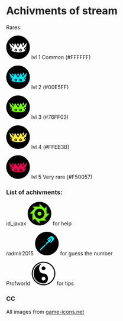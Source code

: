 # Achivments of stream

Rares:

![crown](/img/rares/1lvl.png) lvl 1 Common (#FFFFFF)

![crown](/img/rares/2lvl.png) lvl 2 (#00E5FF)

![crown](/img/rares/3lvl.png) lvl 3 (#76FF03)

![crown](/img/rares/4lvl.png) lvl 4 (#FFEB3B)

![crown](/img/rares/5lvl.png) lvl 5 Very rare (#F50057)


### List of achivments:
id_javax ![yin-yang](/img/circular-saw.png) for help

radmir2015 ![radmir2015](/img/radmir2015.png) for guess the number

Profworld ![circular-saw](/img/yin-yang.png) for tips

### CC
All images from [game-icons.net](http://game-icons.net/)
